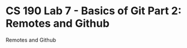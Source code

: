 CS 190 Lab 7 - Basics of Git Part 2: Remotes and Github
=======================================================

Remotes and Github
